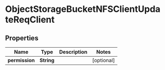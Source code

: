 # ObjectStorageBucketNFSClientUpdateReqClient

## Properties
Name | Type | Description | Notes
------------ | ------------- | ------------- | -------------
**permission** | **String** |  |  [optional]
